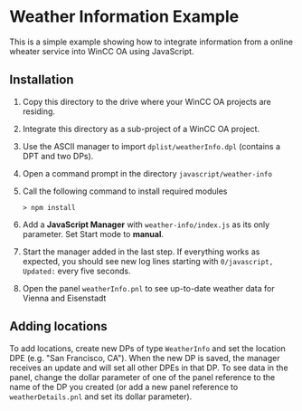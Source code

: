 # Weather Information Example

This is a simple example showing how to integrate information from a online wheater service into WinCC OA using JavaScript.

## Installation

1. Copy this directory to the drive where your WinCC OA projects are residing.

2. Integrate this directory as a sub-project of a WinCC OA project.

3. Use the ASCII manager to import `dplist/weatherInfo.dpl` (contains a DPT and two DPs).

4. Open a command prompt in the directory `javascript/weather-info`

5. Call the following command to install required modules

   ```
   > npm install
   ```

6. Add a __JavaScript Manager__ with `weather-info/index.js` as its only parameter. Set Start mode to __manual__.

7. Start the manager added in the last step. If everything works as expected, you should see new
   log lines starting with `0/javascript, Updated:` every five seconds.

8. Open the panel `weatherInfo.pnl` to see up-to-date weather data for Vienna and Eisenstadt

## Adding locations

To add locations, create new DPs of type `WeatherInfo` and set the location DPE
(e.g. "San Francisco, CA"). When the new DP is saved, the manager receives an update
and will set all other DPEs in that DP. To see data in the panel, change the dollar
parameter of one of the panel reference to the name of the DP you created (or add
a new panel reference to `weatherDetails.pnl` and set its dollar parameter).